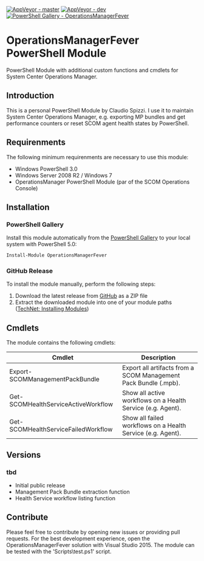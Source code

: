 [![AppVeyor - master](https://ci.appveyor.com/api/projects/status/rq09t4u0349upk9e/branch/master?svg=true)](https://ci.appveyor.com/project/claudiospizzi/operationsmanagerfever/branch/master)
[![AppVeyor - dev](https://ci.appveyor.com/api/projects/status/rq09t4u0349upk9e/branch/dev?svg=true)](https://ci.appveyor.com/project/claudiospizzi/operationsmanagerfever/branch/dev)
[![PowerShell Gallery - OperationsManagerFever](https://img.shields.io/badge/PowerShell%20Gallery-OperationsManagerFever-0072C6.svg)](https://www.powershellgallery.com/packages/OperationsManagerFever)


# OperationsManagerFever PowerShell Module

PowerShell Module with additional custom functions and cmdlets for System Center
Operations Manager.


## Introduction

This is a personal PowerShell Module by Claudio Spizzi. I use it to maintain
System Center Operations Manager, e.g. exporting MP bundles and get performance
counters or reset SCOM agent health states by PowerShell.


## Requirenments

The following minimum requirenments are necessary to use this module:

- Windows PowerShell 3.0
- Windows Server 2008 R2 / Windows 7
- OperationsManager PowerShell Module (par of the SCOM Operations Console)


## Installation

### PowerShell Gallery

Install this module automatically from the [PowerShell Gallery](https://www.powershellgallery.com/packages/OperationsManagerFever)
to your local system with PowerShell 5.0:

```powershell
Install-Module OperationsManagerFever
```

### GitHub Release

To install the module manually, perform the following steps:

1. Download the latest release from [GitHub](https://github.com/claudiospizzi/OperationsManagerFever/releases)
   as a ZIP file
2. Extract the downloaded module into one of your module paths ([TechNet: Installing Modules](https://technet.microsoft.com/en-us/library/dd878350))


## Cmdlets

The module contains the following cmdlets:

| Cmdlet                              | Description                                                     |
| ----------------------------------- | --------------------------------------------------------------- |
| Export-SCOMManagementPackBundle     | Export all artifacts from a SCOM Management Pack Bundle (.mpb). |
| Get-SCOMHealthServiceActiveWorkflow | Show all active workflows on a Health Service (e.g. Agent).     |
| Get-SCOMHealthServiceFailedWorkflow | Show all failed workflows on a Health Service (e.g. Agent).     |


## Versions

### tbd

- Initial public release
- Management Pack Bundle extraction function
- Health Service workflow listing function


## Contribute

Please feel free to contribute by opening new issues or providing pull requests.
For the best development experience, open the OperationsManagerFever solution
with Visual Studio 2015. The module can be tested with the 'Scripts\test.ps1'
script.
